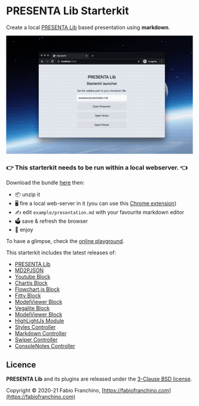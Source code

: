 # PRESENTA Lib Starterkit

Create a local [PRESENTA Lib](https://lib.presenta.cc/) based presentation using **markdown**. 

![](cover.gif)

### 👉 **This starterkit needs to be run within a local webserver.** 👈

Download the bundle [here](https://github.com/presenta-software/presenta-lib-starterkit/archive/master.zip) then:

- 📦 unzip it
- 🖥 fire a local web-server in it (you can use this [Chrome extension](https://chrome.google.com/webstore/detail/web-server-for-chrome/ofhbbkphhbklhfoeikjpcbhemlocgigb))
- ✍️ edit `example/presentation.md` with your favourite markdown editor
- 🗳 save & refresh the browser
- 🎉 enjoy

To have a glimpse, check the [online playground](https://play.presenta.cc).

This starterkit includes the latest releases of:

- [PRESENTA Lib](https://github.com/presenta-software/presenta-lib)
- [MD2PJSON](https://github.com/presenta-software/md2pjson)
- [Youtube Block](https://github.com/presenta-software/presenta-block-youtube)
- [Chartjs Block](https://github.com/presenta-software/presenta-block-chartjs)
- [Flowchart.js Block](https://github.com/presenta-software/presenta-block-flowchartjs)
- [Fitty Block](https://github.com/presenta-software/presenta-block-fitty)
- [ModelViewer Block](https://github.com/presenta-software/presenta-block-modelviewer)
- [Vegalite Block](https://github.com/presenta-software/presenta-block-vegalite)
- [ModelViewer Block](https://github.com/presenta-software/presenta-block-modelviewer)
- [HighLightJs Module](https://github.com/presenta-software/presenta-module-highlightjs)
- [Styles Controller](https://github.com/presenta-software/presenta-controller-styles)
- [Markdown Controller](https://github.com/presenta-software/presenta-controller-markdown)
- [Swiper Controller](https://github.com/presenta-software/presenta-controller-swiper)
- [ConsoleNotes Controller](https://github.com/presenta-software/presenta-controller-console-notes)



## Licence

**PRESENTA Lib** and its plugins are released under the [3-Clause BSD license](LICENSE).

Copyright © 2020-21 Fabio Franchino, [https://fabiofranchino.com](https://fabiofranchino.com)